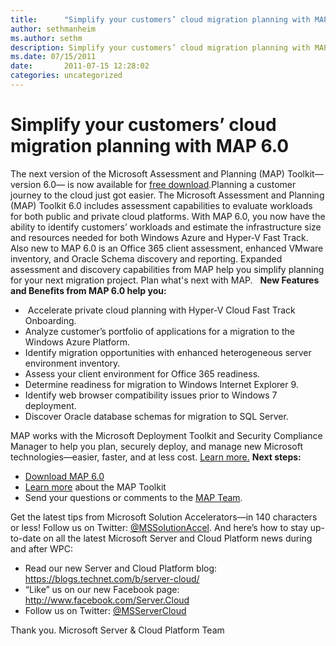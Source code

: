 ```yaml
---
title:      "Simplify your customers’ cloud migration planning with MAP 6.0"
author: sethmanheim
ms.author: sethm
description: Simplify your customers’ cloud migration planning with MAP 6.0
ms.date: 07/15/2011
date:       2011-07-15 12:28:02
categories: uncategorized
---
```

# Simplify your customers’ cloud migration planning with MAP 6.0

The next version of the Microsoft Assessment and Planning (MAP) Toolkit—version 6.0— is now available for [free download](http://bit.ly/o7nXDX).Planning a customer journey to the cloud just got easier. The Microsoft Assessment and Planning (MAP) Toolkit 6.0 includes assessment capabilities to evaluate workloads for both public and private cloud platforms. With MAP 6.0, you now have the ability to identify customers’ workloads and estimate the infrastructure size and resources needed for both Windows Azure and Hyper-V Fast Track. Also new to MAP 6.0 is an Office 365 client assessment, enhanced VMware inventory, and Oracle Schema discovery and reporting. Expanded assessment and discovery capabilities from MAP help you simplify planning for your next migration project. Plan what's next with MAP.   **New Features and Benefits from MAP 6.0 help you:**

  *  Accelerate private cloud planning with Hyper-V Cloud Fast Track Onboarding.
  * Analyze customer’s portfolio of applications for a migration to the Windows Azure Platform.
  * Identify migration opportunities with enhanced heterogeneous server environment inventory.
  * Assess your client environment for Office 365 readiness.
  * Determine readiness for migration to Windows Internet Explorer 9.
  * Identify web browser compatibility issues prior to Windows 7 deployment.
  * Discover Oracle database schemas for migration to SQL Server.

MAP works with the Microsoft Deployment Toolkit and Security Compliance Manager to help you plan, securely deploy, and manage new Microsoft technologies—easier, faster, and at less cost. [Learn more.](http://bit.ly/nIms2t) **Next steps:**

  * [Download MAP 6.0](http://bit.ly/o7nXDX)
  * [Learn more](http://bit.ly/nIms2t) about the MAP Toolkit
  * Send your questions or comments to the [MAP Team](https://blogs.technet.commailto:MAPfdbk@microsoft.com).



Get the latest tips from Microsoft Solution Accelerators—in 140 characters or less! Follow us on Twitter: [@MSSolutionAccel](http://www.twitter.com/mssolutionaccel). And here’s how to stay up-to-date on all the latest Microsoft Server and Cloud Platform news during and after WPC:

  * Read our new Server and Cloud Platform blog: <https://blogs.technet.com/b/server-cloud/>
  * “Like” us on our new Facebook page: <http://www.facebook.com/Server.Cloud>
  * Follow us on Twitter: [@MSServerCloud](https://twitter.com/#!/MSServerCloud)



Thank you. Microsoft Server & Cloud Platform Team

